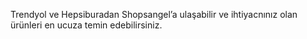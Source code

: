 Trendyol ve Hepsiburadan Shopsangel’a ulaşabilir ve ihtiyacnınız olan ürünleri en ucuza temin edebilirsiniz.
